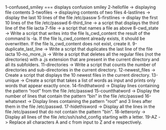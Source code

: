 1-confused_smiley === displays confusion smiley
2-hellofile -> displaying file contents
3-twofiles -> displaying contents of two files
4-lastlines -> display the last 10 lines of the file /etc/passw
5-firstlines -> display the first 10 lines of the file /etc/passwd
6-third_line -> a script that displays the third line of the file iacta
7-file -> a script that names a file as above
8-cwd_state -> Write a script that writes into the file ls_cwd_content the result of the command ls -la. If the file ls_cwd_content already exists, it should be overwritten. If the file ls_cwd_content does not exist, create it.
9-duplicate_last_line -> Write a script that duplicates the last line of the file iacta
10-no_more_js -> Write a script that deletes all the regular files (not the directories) with a .js extension that are present in the current directory and all its subfolders.
11-directories -> Write a script that counts the number of directories and sub-directories in the current directory.
12-newest_files -> Create a script that displays the 10 newest files in the current directory.
13-unique -> Create a script that takes a list of words as input and prints only words that appear exactly once.
14-findthatword -> Display lines containing the pattern “root” from the file /etc/passwd
15-countthatword -> Display the number of lines that contain the pattern “bin” in the file /etc/passwd
16-whatsnext -> Display lines containing the pattern "root" and 3 lines after them in the file /etc/passwd.
17-hidethisword -> Display all the lines in the file /etc/passwd that do not contain the pattern "bin".
18-letteronly -> Display all lines of the file /etc/ssh/sshd_config starting with a letter.
19-AZ -> Replace all characters A and c from input to Z and e respectively.
